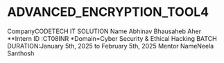 # ADVANCED_ENCRYPTION_TOOL4
CompanyCODETECH IT SOLUTION
Name Abhinav Bhausaheb Aher
**Intern ID :CT08INR
*Domain=Cyber Security & Ethical Hacking
BATCH DURATION:January 5th, 2025 to February 5th, 2025
Mentor NameNeela Santhosh
